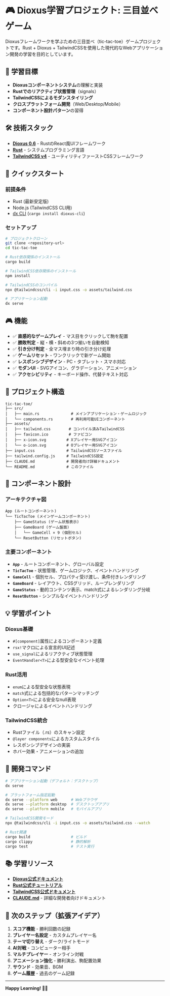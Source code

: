 # 🎮 Dioxus学習プロジェクト: 三目並べゲーム

Dioxusフレームワークを学ぶための三目並べ（tic-tac-toe）ゲームプロジェクトです。Rust + Dioxus + TailwindCSSを使用した現代的なWebアプリケーション開発の学習を目的としています。

## 🎯 学習目標

- **Dioxusコンポーネントシステム**の理解と実装
- **Rustでのリアクティブ状態管理**（signals）
- **TailwindCSSによるモダンスタイリング**
- **クロスプラットフォーム開発**（Web/Desktop/Mobile）
- **コンポーネント設計パターン**の習得

## 🛠️ 技術スタック

- **[Dioxus 0.6](https://dioxuslabs.com/)** - RustのReact風UIフレームワーク
- **[Rust](https://www.rust-lang.org/)** - システムプログラミング言語
- **[TailwindCSS v4](https://tailwindcss.com/)** - ユーティリティファーストCSSフレームワーク

## 🚀 クイックスタート

### 前提条件

- Rust (最新安定版)
- Node.js (TailwindCSS CLI用)
- [dx CLI](https://github.com/DioxusLabs/dioxus/tree/main/packages/cli) (`cargo install dioxus-cli`)

### セットアップ

```bash
# プロジェクトクローン
git clone <repository-url>
cd tic-tac-toe

# Rust依存関係のインストール
cargo build

# TailwindCSS依存関係のインストール
npm install

# TailwindCSSのコンパイル
npx @tailwindcss/cli -i input.css -o assets/tailwind.css

# アプリケーション起動
dx serve
```

## 🎮 機能

- ✅ **直感的なゲームプレイ** - マス目をクリックして駒を配置
- ✅ **勝敗判定** - 縦・横・斜めの3つ揃いを自動検知
- ✅ **引き分け判定** - 全マス埋まり時の引き分け処理
- ✅ **ゲームリセット** - ワンクリックで新ゲーム開始
- ✅ **レスポンシブデザイン** - PC・タブレット・スマホ対応
- ✅ **モダンUI** - SVGアイコン、グラデーション、アニメーション
- ✅ **アクセシビリティ** - キーボード操作、代替テキスト対応

## 📁 プロジェクト構造

```
tic-tac-toe/
├── src/
│   ├── main.rs              # メインアプリケーション・ゲームロジック
│   └── components.rs        # 再利用可能UIコンポーネント
├── assets/
│   ├── tailwind.css        # コンパイル済みTailwindCSS
│   ├── favicon.ico         # ファビコン
│   ├── x-icon.svg         # Xプレイヤー用SVGアイコン
│   └── o-icon.svg         # Oプレイヤー用SVGアイコン
├── input.css              # TailwindCSSソースファイル
├── tailwind.config.js     # TailwindCSS設定
├── CLAUDE.md              # 開発者向け詳細ドキュメント
└── README.md              # このファイル
```

## 🧩 コンポーネント設計

### アーキテクチャ図

```
App (ルートコンポーネント)
└── TicTacToe (メインゲームコンポーネント)
    ├── GameStatus (ゲーム状態表示)
    ├── GameBoard (ゲーム盤面)
    │   └── GameCell × 9 (個別セル)
    └── ResetButton (リセットボタン)
```

### 主要コンポーネント

- **`App`** - ルートコンポーネント、グローバル設定
- **`TicTacToe`** - 状態管理、ゲームロジック、イベントハンドリング
- **`GameCell`** - 個別セル、プロパティ受け渡し、条件付きレンダリング
- **`GameBoard`** - レイアウト、CSSグリッド、ループレンダリング
- **`GameStatus`** - 動的コンテンツ表示、match式によるレンダリング分岐
- **`ResetButton`** - シンプルなイベントハンドリング

## 💡 学習ポイント

### Dioxus基礎
- `#[component]`属性によるコンポーネント定義
- `rsx!`マクロによる宣言的UI記述
- `use_signal`によるリアクティブ状態管理
- `EventHandler<T>`による型安全なイベント処理

### Rust活用
- `enum`による型安全な状態表現
- `match`式による包括的なパターンマッチング
- `Option<T>`による安全なnull表現
- クロージャによるイベントハンドリング

### TailwindCSS統合
- Rustファイル（.rs）のスキャン設定
- `@layer components`によるカスタムスタイル
- レスポンシブデザインの実装
- ホバー効果・アニメーションの追加

## 🔧 開発コマンド

```bash
# アプリケーション起動（デフォルト：デスクトップ）
dx serve

# プラットフォーム指定起動
dx serve --platform web      # Webブラウザ
dx serve --platform desktop  # デスクトップアプリ
dx serve --platform mobile   # モバイルアプリ

# TailwindCSS開発モード
npx @tailwindcss/cli -i input.css -o assets/tailwind.css --watch

# Rust関連
cargo build                  # ビルド
cargo clippy                 # 静的解析
cargo test                   # テスト実行
```

## 📚 学習リソース

- **[Dioxus公式ドキュメント](https://dioxuslabs.com/learn/0.6/)**
- **[Rust公式チュートリアル](https://doc.rust-lang.org/book/)**
- **[TailwindCSS公式ドキュメント](https://tailwindcss.com/docs)**
- **[CLAUDE.md](./CLAUDE.md)** - 詳細な開発者向けドキュメント

## 🎯 次のステップ（拡張アイデア）

1. **スコア機能** - 勝利回数の記録
2. **プレイヤー名設定** - カスタムプレイヤー名
3. **テーマ切り替え** - ダーク/ライトモード
4. **AI対戦** - コンピューター相手
5. **マルチプレイヤー** - オンライン対戦
6. **アニメーション強化** - 勝利演出、駒配置効果
7. **サウンド** - 効果音、BGM
8. **ゲーム履歴** - 過去のゲーム記録

---

**Happy Learning! 🦀✨**

